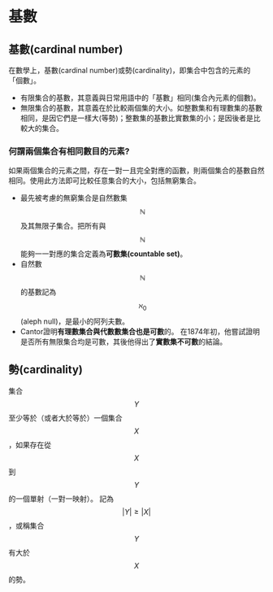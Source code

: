 # 基數

## 基數\(cardinal number\)

在數學上，基數\(cardinal number\)或勢\(cardinality\)，即集合中包含的元素的「個數」。

* 有限集合的基數，其意義與日常用語中的「基數」相同\(集合內元素的個數\)。
* 無限集合的基數，其意義在於比較兩個集的大小。如整數集和有理數集的基數相同，是因它們是一樣大\(等勢\)；整數集的基數比實數集的小；是因後者是比較大的集合。

### 何謂兩個集合有相同數目的元素?

如果兩個集合的元素之間，存在一對一且完全對應的函數，則兩個集合的基數自然相同。使用此方法即可比較任意集合的大小，包括無窮集合。

*  最先被考慮的無窮集合是自然數集$$\mathbb{N}$$及其無限子集合。把所有與$$\mathbb{N}$$能夠一一對應的集合定義為**可數集\(countable set\)**。
*  自然數$$\mathbb{N}$$的基數記為$$\aleph _{0}$$\(aleph null\)，是最小的阿列夫數。
* Cantor證明**有理數集合與代數數集合也是可數**的。  在1874年初，他嘗試證明是否所有無限集合均是可數，其後他得出了**實數集不可數**的結論。

## 勢\(cardinality\)

集合$$ Y$$至少等於（或者大於等於）一個集合$$X$$，如果存在從$$X$$到$$Y$$的一個單射（一對一映射）。記為$$ |Y| \geq |X|$$，或稱集合$$Y$$有大於$$X$$的勢。









